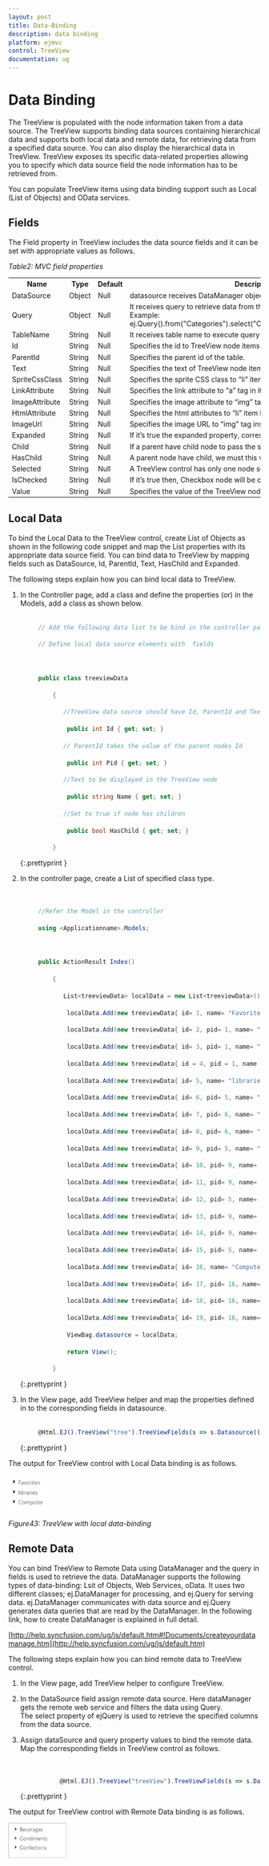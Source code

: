 ```yaml
---
layout: post
title: Data-Binding
description: data binding 
platform: ejmvc
control: TreeView
documentation: ug
---
```


# Data Binding 

The TreeView is populated with the node information taken from a data source. The TreeView supports binding data sources containing hierarchical data and supports both local data and remote data, for retrieving data from a specified data source. You can also display the hierarchical data in TreeView. TreeView exposes its specific data-related properties allowing you to specify which data source field the node information has to be retrieved from.

You can populate TreeView items using data binding support such as Local (List of Objects) and OData services. 

## Fields

The Field property in TreeView includes the data source fields and it can be set with appropriate values as follows.



_Table2: MVC field properties_

<table>
<tr>
<th>
Name</th><th>
Type</th><th>
Default</th><th>
Description</th></tr>
<tr>
<td>
DataSource</td><td>
Object</td><td>
Null</td><td>
datasource receives  DataManager object and List of Objects as its value</td></tr>
<tr>
<td>
Query</td><td>
Object</td><td>
Null</td><td>
It receives query to retrieve data from the table (query is same as SQL). Example:  ej.Query().from("Categories").select("CategoryID,CategoryName").take(3);</td></tr>
<tr>
<td>
TableName</td><td>
String</td><td>
Null</td><td>
It receives table name to execute query on the corresponding table.</td></tr>
<tr>
<td>
Id</td><td>
String</td><td>
Null</td><td>
Specifies the id to TreeView node items list.</td></tr>
<tr>
<td>
ParentId</td><td>
String</td><td>
Null</td><td>
Specifies the parent id of the table.</td></tr>
<tr>
<td>
Text</td><td>
String</td><td>
Null</td><td>
Specifies the text of TreeView node items list.</td></tr>
<tr>
<td>
SpriteCssClass</td><td>
String</td><td>
Null</td><td>
Specifies the sprite CSS class to “li” item list.</td></tr>
<tr>
<td>
LinkAttribute</td><td>
String</td><td>
Null</td><td>
Specifies the link attribute to “a” tag in item list.</td></tr>
<tr>
<td>
ImageAttribute</td><td>
String</td><td>
Null</td><td>
Specifies the image attribute to “img” tag inside items list.</td></tr>
<tr>
<td>
HtmlAttribute</td><td>
String</td><td>
Null</td><td>
Specifies the html attributes to “li” item list.</td></tr>
<tr>
<td>
ImageUrl</td><td>
String</td><td>
Null</td><td>
Specifies the image URL to “img” tag inside item list. </td></tr>
<tr>
<td>
Expanded</td><td>
String</td><td>
Null</td><td>
If it’s true the expanded property, corresponding node will expand.</td></tr>
<tr>
<td>
Child</td><td>
String</td><td>
Null</td><td>
If a parent have child node to pass the same mapper for child.</td></tr>
<tr>
<td>
HasChild</td><td>
String</td><td>
Null</td><td>
A parent node have child, we must this value as true.</td></tr>
<tr>
<td>
Selected</td><td>
String</td><td>
Null</td><td>
A TreeView control has only one node selected at time.</td></tr>
<tr>
<td>
IsChecked</td><td>
String</td><td>
Null</td><td>
If it’s true then, Checkbox node will be checked.</td></tr>
<tr>
<td>
Value</td><td>
String</td><td>
Null</td><td>
Specifies the value of the TreeView node items.</td></tr>
</table>


## Local Data

To bind the Local Data to the TreeView control, create List of Objects as shown in the following code snippet and map the List properties with its appropriate data source field. You can bind data to TreeView by mapping fields such as DataSource, Id, ParentId, Text, HasChild and Expanded. 

The following steps explain how you can bind local data to TreeView.

1. In the Controller page, add a class and define the properties (or) in the Models, add a class as shown below.
   
   ~~~ cs

		// Add the following data list to be bind in the controller page and define the corresponding data.

		// Define local data source elements with  fields            



		public class treeviewData

		    {

		       //TreeView data source should have Id, ParentId and Text as mandatory

				public int Id { get; set; }

		       // ParentId takes the value of the parent nodes Id

				public int Pid { get; set; }

		       //Text to be displayed in the TreeView node

				public string Name { get; set; }

		       //Set to true if node has children

				public bool HasChild { get; set; }      

		    }


   ~~~
   {:.prettyprint }


2. In the controller page, create a List of specified class type.

   ~~~ cs   


		//Refer the Model in the controller

		using <Applicationname>.Models;



		public ActionResult Index()

		    {

			   List<treeviewData> localData = new List<treeviewData>();

			    localData.Add(new treeviewData{ id= 1, name= "Favorites", hasChild= true });

			    localData.Add(new treeviewData{ id= 2, pid= 1, name= "Desktop" });

			    localData.Add(new treeviewData{ id= 3, pid= 1, name= "Downloads" });

			    localData.Add(new treeviewData{ id = 4, pid = 1, name = "Recent places" });

			    localData.Add(new treeviewData{ id= 5, name= "libraries", hasChild= true });

			    localData.Add(new treeviewData{ id= 6, pid= 5, name= "Documents", hasChild= true });

			    localData.Add(new treeviewData{ id= 7, pid= 6, name= "My Documents" });

			    localData.Add(new treeviewData{ id= 8, pid= 6, name= "Public Documents" });

			    localData.Add(new treeviewData{ id= 9, pid= 5, name= "Pictures", hasChild= true });

			    localData.Add(new treeviewData{ id= 10, pid= 9, name= "My Pictures" });

			    localData.Add(new treeviewData{ id= 11, pid= 9, name= "Public Pictures" });

			    localData.Add(new treeviewData{ id= 12, pid= 5, name= "Music", hasChild= true });

			    localData.Add(new treeviewData{ id= 13, pid= 9, name= "My Music" });

			    localData.Add(new treeviewData{ id= 14, pid= 9, name= "Public Music" });

			    localData.Add(new treeviewData{ id= 15, pid= 5, name= "Subversion" });

			    localData.Add(new treeviewData{ id= 16, name= "Computer", hasChild= true });

			    localData.Add(new treeviewData{ id= 17, pid= 16, name= "Folder(C)" });

			    localData.Add(new treeviewData{ id= 18, pid= 16, name= "Folder(D)" });

			    localData.Add(new treeviewData{ id= 19, pid= 16, name= "Folder(F)" });

			    ViewBag.datasource = localData;

			    return View();

		    }

   ~~~
   {:.prettyprint }



3. In the View page, add TreeView helper and map the properties defined in <list> to the corresponding fields in datasource.

   ~~~ js

		@Html.EJ().TreeView("tree").TreeViewFields(s => s.Datasource((IEnumerable<treeviewData>)ViewBag.datasource).Id("id").ParentId("pid").Text("name").HasChild("hasChild"))

   ~~~
   {:.prettyprint }



The output for TreeView control with Local Data binding is as follows.



![](Data-Binding_images/Data-Binding_img1.png)


_Figure43: TreeView with local data-binding_

## Remote Data

You can bind TreeView to Remote Data using DataManager and the query in fields is used to retrieve the data. DataManager supports the following types of data-binding: Lsit of Objects, Web Services, oData. It uses two different classes; ej.DataManager for processing, and ej.Query for serving data. ej.DataManager communicates with data source and ej.Query generates data queries that are read by the DataManager. In the following link, how to create DataManager is explained in full detail.

[http://help.syncfusion.com/ug/js/default.htm#!Documents/createyourdatamanage.htm](http://help.syncfusion.com/ug/js/default.htm)

The following steps explain how you can bind remote data to TreeView control.

1. In the View page, add TreeView helper to configure TreeView.





2. In the DataSource field assign remote data source. Here dataManager gets the remote web service and filters the data using Query. The select property of ejQuery is used to retrieve the specified columns from the data source.





3. Assign dataSource and query property values to bind the remote data. Map the corresponding fields in TreeView control as follows.

   ~~~ js


		      @Html.EJ().TreeView("treeView").TreeViewFields(s => s.Datasource(s1 => s1.URL("http://mvc.syncfusion.com/Services/Northwnd.svc/")).Query(" ej.Query().from('Categories').select('CategoryID,CategoryName').take(3)").Id("CategoryID").Text("CategoryName").Child(s2 => s2.Datasource(s3 => s3.URL("http://mvc.syncfusion.com/Services/Northwnd.svc/")).TableName("Products").Id("ProductID").ParentId("CategoryID").Text("ProductName"))) 


   ~~~
   {:.prettyprint }




The output for TreeView control with Remote Data binding is as follows.


![](Data-Binding_images/Data-Binding_img2.png)

